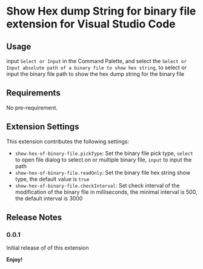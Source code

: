 # Show Hex dump String for binary file extension for Visual Studio Code

[//]: <> (## Features)

[//]: <> (\!\[feature X\]\(images/feature-x.png\))

[//]: <> (Tip: Many popular extensions utilize animations. This is an excellent way to show off your extension! We recommend short, focused animations that are easy to follow.)

## Usage

input `Select or Input` in the Command Palette, and select the `Select or Input absolute path of a binary file to show hex string`, to select or input the binary file path to show the hex dump string for the binary file

## Requirements

No pre-requirement.

## Extension Settings

This extension contributes the following settings:

* `show-hex-of-binary-file.pickType`: Set the binary file pick type, `select` to open file dialog to select on or multiple binary file, `input` to input the path
* `show-hex-of-binary-file.readOnly`: Set the binary file hex string show type, the default value is `true`
* `show-hex-of-binary-file.checkInterval`: Set check interval of the modification of the binary file in milliseconds, the minimal interval is 500, the default interval is 3000

[//]: <> (## Known Issues)

## Release Notes

### 0.0.1

Initial release of of this extension

**Enjoy!**

